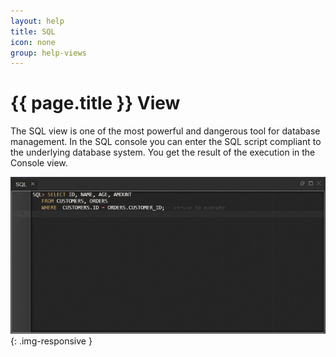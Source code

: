 ```yaml
---
layout: help
title: SQL
icon: none
group: help-views
---
```


{{ page.title }} View
===

The SQL view is one of the most powerful and dangerous tool for database management.
In the SQL console you can enter the SQL script compliant to the underlying database system.
You get the result of the execution in the Console view.

![SQL view](images/ide_view_sql.png){: .img-responsive }


